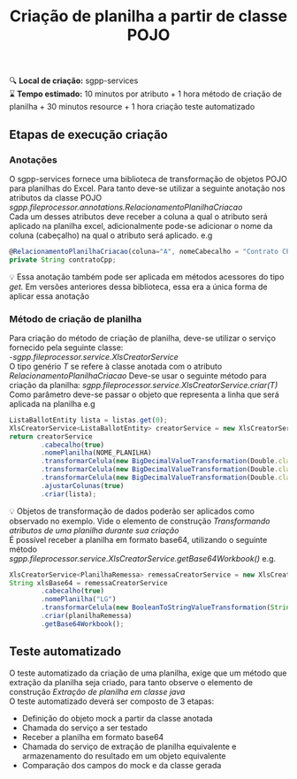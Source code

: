 ﻿---
title: Criação de planilha a partir de classe POJO
---

🔍️ **Local de criação:** sgpp-services  
⌛️ **Tempo estimado:** 10 minutos por atributo + 1 hora método de criação de planilha + 30 minutos resource + 1 hora criação teste automatizado

## Etapas de execução criação

### Anotações
O sgpp-services fornece uma biblioteca de transformação de objetos POJO para planilhas do Excel. Para tanto deve-se utilizar a seguinte anotação nos atributos da classe POJO *sgpp.fileprocessor.annotations.RelacionamentoPlanilhaCriacao*  
Cada um desses atributos deve receber a coluna a qual o atributo será aplicado na planilha excel, adicionalmente pode-se adicionar o nome da  coluna (cabeçalho) na qual o atributo será aplicado. e.g
```javascript
@RelacionamentoPlanilhaCriacao(coluna="A", nomeCabecalho = "Contrato CPP")
private String contratoCpp;
```
💡 Essa anotação também pode ser aplicada em métodos acessores do tipo  *get.* Em versões anteriores dessa biblioteca, essa era a única forma de aplicar essa anotação

### Método de criação de planilha
Para criação do método de criação de planilha, deve-se utilizar o serviço fornecido pela seguinte classe:  
-*sgpp.fileprocessor.service.XlsCreatorService*  
O tipo genério *T* se refere à classe anotada com o atributo *RelacionamentoPlanilhaCriacao*
Deve-se usar o seguinte método para criação da planilha: *sgpp.fileprocessor.service.XlsCreatorService.criar(T)*  
Como parâmetro deve-se passar o objeto que representa a linha que será  aplicada na planilha e.g
```javascript
ListaBallotEntity lista = listas.get(0);
XlsCreatorService<ListaBallotEntity> creatorService = new XlsCreatorService<>();
return creatorService
        .cabecalho(true)
        .nomePlanilha(NOME_PLANILHA)
        .transformarCelula(new BigDecimalValueTransformation(Double.class), "K")
        .transformarCelula(new BigDecimalValueTransformation(Double.class), "L")
        .transformarCelula(new BigDecimalValueTransformation(Double.class), "M")
        .ajustarColunas(true)
        .criar(lista);
```
💡 Objetos de transformação de dados poderão ser aplicados como observado no exemplo. Vide o elemento de construção *Transformando atributos de uma planilha durante sua criação*  
É possível receber a planilha em formato base64, utilizando o seguinte  método *sgpp.fileprocessor.service.XlsCreatorService.getBase64Workbook()* e.g.
```javascript
XlsCreatorService<PlanilhaRemessa> remessaCreatorService = new XlsCreatorService<>();    	
String xlsBase64 = remessaCreatorService
        .cabecalho(true)
        .nomePlanilha("LG")
        .transformarCelula(new BooleanToStringValueTransformation(String.class), "AF")
        .criar(planilhaRemessa)
        .getBase64Workbook();
```

## Teste automatizado
O teste automatizado da criação de uma planilha, exige que um método que extração da planilha seja criado, para tanto observe o elemento de  construção *Extração de planilha em classe java*  
O teste automatizado deverá ser composto de 3 etapas:  
- Definição do objeto mock a partir da classe anotada
- Chamada do serviço a ser testado
- Receber a planilha em formato base64
- Chamada do serviço de extração de planilha equivalente e armazenamento do resultado em um objeto equivalente
- Comparação dos campos do mock e da classe gerada
